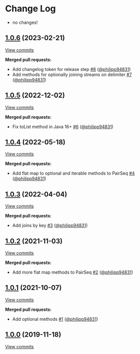 # Change Log
- no changes!


## [1.0.6](https://github.com/bakdata/seq2/tree/1.0.6) (2023-02-21)
[View commits](https://github.com/bakdata/seq2/compare/1.0.5...1.0.6)

**Merged pull requests:**

- Add changelog token for release step [\#8](https://github.com/bakdata/seq2/pull/8) ([@philipp94831](https://github.com/philipp94831))
- Add methods for optionally joining streams on delimiter [\#7](https://github.com/bakdata/seq2/pull/7) ([@philipp94831](https://github.com/philipp94831))

## [1.0.5](https://github.com/bakdata/seq2/tree/1.0.5) (2022-12-02)
[View commits](https://github.com/bakdata/seq2/compare/1.0.4...1.0.5)

**Merged pull requests:**

- Fix toList method in Java 16\+ [\#6](https://github.com/bakdata/seq2/pull/6) ([@philipp94831](https://github.com/philipp94831))

## [1.0.4](https://github.com/bakdata/seq2/tree/1.0.4) (2022-05-18)
[View commits](https://github.com/bakdata/seq2/compare/1.0.3...1.0.4)

**Merged pull requests:**

- Add flat map to optional and iterable methods to PairSeq [\#4](https://github.com/bakdata/seq2/pull/4) ([@philipp94831](https://github.com/philipp94831))

## [1.0.3](https://github.com/bakdata/seq2/tree/1.0.3) (2022-04-04)
[View commits](https://github.com/bakdata/seq2/compare/1.0.2...1.0.3)

**Merged pull requests:**

- Add joins by key [\#3](https://github.com/bakdata/seq2/pull/3) ([@philipp94831](https://github.com/philipp94831))

## [1.0.2](https://github.com/bakdata/seq2/tree/1.0.2) (2021-11-03)
[View commits](https://github.com/bakdata/seq2/compare/1.0.1...1.0.2)

**Merged pull requests:**

- Add more flat map methods to PairSeq [\#2](https://github.com/bakdata/seq2/pull/2) ([@philipp94831](https://github.com/philipp94831))

## [1.0.1](https://github.com/bakdata/seq2/tree/1.0.1) (2021-10-07)
[View commits](https://github.com/bakdata/seq2/compare/1.0.0...1.0.1)

**Merged pull requests:**

- Add optional methods [\#1](https://github.com/bakdata/seq2/pull/1) ([@philipp94831](https://github.com/philipp94831))

## [1.0.0](https://github.com/bakdata/seq2/tree/1.0.0) (2019-11-18)
[View commits](https://github.com/bakdata/seq2/compare/9f5bac82e2e59c3209fcd8130f6a4b719bb4d362...1.0.0)

